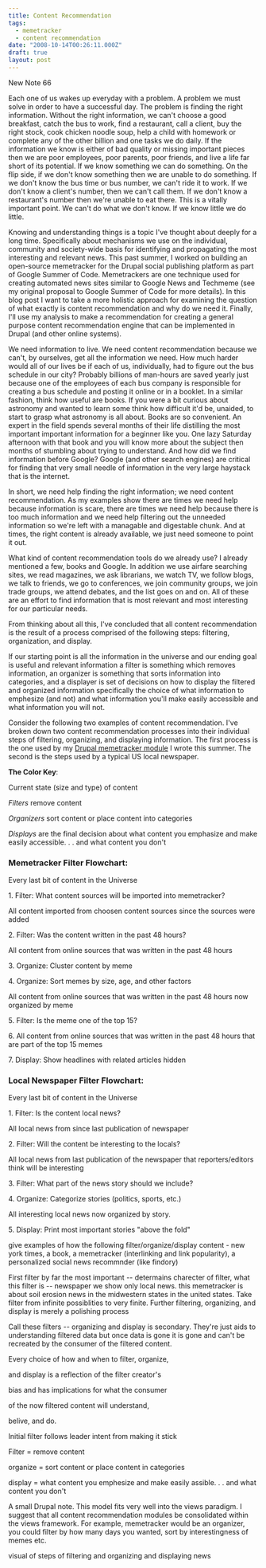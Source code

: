 ```yaml
---
title: Content Recommendation
tags:
  - memetracker
  - content recommendation
date: "2008-10-14T00:26:11.000Z"
draft: true
layout: post
---
```


New Note 66

Each one of us wakes up everyday with a problem. A problem we must solve in order to have a successful day. The problem is finding the right information. Without the right information, we can't choose a good breakfast, catch the bus to work, find a restaurant, call a client, buy the right stock, cook chicken noodle soup, help a child with homework or complete any of the other billion and one tasks we do daily. If the information we know is either of bad quality or missing important pieces then we are poor employees, poor parents, poor friends, and live a life far short of its potential. If we know something we can do something. On the flip side, if we don't know something then we are unable to do something. If we don't know the bus time or bus number, we can't ride it to work. If we don't know a client's number, then we can't call them. If we don't know a restaurant's number then we're unable to eat there. This is a vitally important point. We can't do what we don't know. If we know little we do little.

Knowing and understanding things is a topic I've thought about deeply for a long time. Specifically about mechanisms we use on the individual, community and society-wide basis for identifying and propagating the most interesting and relevant news. This past summer, I worked on building an open-source memetracker for the Drupal social publishing platform as part of Google Summer of Code. Memetrackers are one technique used for creating automated news sites similar to Google News and Techmeme (see my original proposal to Google Summer of Code for more details). In this blog post I want to take a more holistic approach for examining the question of what exactly is content recommendation and why do we need it. Finally, I'll use my analysis to make a recommendation for creating a general purpose content recommendation engine that can be implemented in Drupal (and other online systems).

We need information to live. We need content recommendation because we can't, by ourselves, get all the information we need. How much harder would all of our lives be if each of us, individually, had to figure out the bus schedule in our city? Probably billions of man-hours are saved yearly just because one of the employees of each bus company is responsible for creating a bus schedule and posting it online or in a booklet. In a similar fashion, think how useful are books. If you were a bit curious about astronomy and wanted to learn some think how difficult it'd be, unaided, to start to grasp what astronomy is all about. Books are so convenient. An expert in the field spends several months of their life distilling the most important important information for a beginner like you. One lazy Saturday afternoon with that book and you will know more about the subject then months of stumbling about trying to understand. And how did we find information before Google? Google (and other search engines) are critical for finding that very small needle of information in the very large haystack that is the internet.

In short, we need help finding the right information; we need content recommendation. As my examples show there are times we need help because information is scare, there are times we need help because there is too much information and we need help filtering out the unneeded information so we're left with a managable and digestable chunk. And at times, the right content is already available, we just need someone to point it out.

What kind of content recommendation tools do we already use? I already mentioned a few, books and Google. In addition we use airfare searching sites, we read magazines, we ask librarians, we watch TV, we follow blogs, we talk to friends, we go to conferences, we join community groups, we join trade groups, we attend debates, and the list goes on and on. All of these are an effort to find information that is most relevant and most interesting for our particular needs.

From thinking about all this, I've concluded that all content recommendation is the result of a process comprised of the following steps: filtering, organization, and display.

If our starting point is all the information in the universe and our ending goal is useful and relevant information a filter is something which removes information, an organizer is something that sorts information into categories, and a displayer is set of decisions on how to display the filtered and organized information specifically the choice of what information to emphesize (and not) and what information you'll make easily accessible and what information you will not.

Consider the following two examples of content recommendation. I've broken down two content recommendation processes into their individual steps of filtering, organizing, and displaying information. The first process is the one used by my [Drupal memetracker module][0] I wrote this summer. The second is the steps used by a typical US local newspaper.

**The Color Key**:

Current state (size and type) of content

_Filters_ remove content

_Organizers_ sort content or place content into categories

_Displays_ are the final decision about what content you emphasize and make easily accessible. . . and what content you don't

### Memetracker Filter Flowchart:

Every last bit of content in the Universe

1\. Filter: What content sources will be imported into memetracker?

All content imported from choosen content sources since the sources were added

2\. Filter: Was the content written in the past 48 hours?

All content from online sources that was written in the past 48 hours

3\. Organize: Cluster content by meme

4\. Organize: Sort memes by size, age, and other factors

All content from online sources that was written in the past 48 hours now organized by meme

5\. Filter: Is the meme one of the top 15?

6\. All content from online sources that was written in the past 48 hours that are part of the top 15 memes

7\. Display: Show headlines with related articles hidden

### Local Newspaper Filter Flowchart:

Every last bit of content in the Universe

1\. Filter: Is the content local news?

All local news from since last publication of newspaper

2\. Filter: Will the content be interesting to the locals?

All local news from last publication of the newspaper that reporters/editors think will be interesting

3\. Filter: What part of the news story should we include?

4\. Organize: Categorize stories (politics, sports, etc.)

All interesting local news now organized by story.

5\. Display: Print most important stories "above the fold"

give examples of how the following filter/organize/display content - new york times, a book, a memetracker (interlinking and link popularity), a personalized social news recommnder (like findory)

First filter by far the most important -- determains charecter of filter, what this filter is -- newspaper we show only local news. this memetracker is about soil erosion news in the midwestern states in the united states. Take filter from infinite possiblities to very finite. Further filtering, organizing, and display is merely a polishing process

Call these filters -- organizing and display is secondary. They're just aids to understanding filtered data but once data is gone it is gone and can't be recreated by the consumer of the filtered content.

Every choice of how and when to filter, organize,

and display is a reflection of the filter creator's

bias and has implications for what the consumer

of the now filtered content will understand,

belive, and do.

Initial filter follows leader intent from making it stick

Filter = remove content

organize = sort content or place content in categories

display = what content you emphesize and make easily assible. . . and what content you don't

A small Drupal note. This model fits very well into the views paradigm. I suggest that all content recommendation modules be consolidated within the views framework. For example, memetracker would be an organizer, you could filter by how many days you wanted, sort by interestingness of memes etc.

visual of steps of filtering and organizing and displaying news


[0]: /drupal-memetracker-module-my-google-summer-of-code-application
